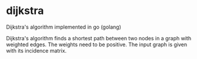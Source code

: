 # dijkstra
Dijkstra's algorithm implemented in go (golang)

Dijkstra's algorithm finds a shortest path between two nodes in a graph with weighted edges. The weights need to be positive. The input graph is given with its incidence matrix.
